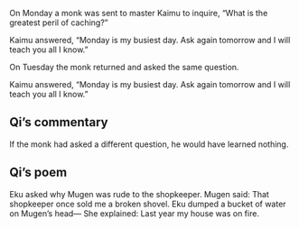 On Monday a monk was sent to master Kaimu to inquire,
“What is the greatest peril of caching?”

Kaimu answered, “Monday is my busiest day.  Ask again
tomorrow and I will teach you all I know.”

On Tuesday the monk returned and asked the same question.

Kaimu answered, “Monday is my busiest day.  Ask again
tomorrow and I will teach you all I know.”

## Qi’s commentary

If the monk had asked a different question, he would have learned nothing.

## Qi’s poem

Eku asked why Mugen was rude to the shopkeeper. 
Mugen said: That shopkeeper once sold me a broken shovel. 
Eku dumped a bucket of water on Mugen’s head—
She explained: Last year my house was on fire. 
